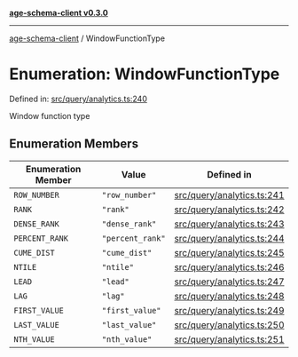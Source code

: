 [**age-schema-client v0.3.0**](../index.md)

***

[age-schema-client](../index.md) / WindowFunctionType

# Enumeration: WindowFunctionType

Defined in: [src/query/analytics.ts:240](https://github.com/standardbeagle/ageSchemaClient/blob/main/src/query/analytics.ts#L240)

Window function type

## Enumeration Members

| Enumeration Member | Value | Defined in |
| ------ | ------ | ------ |
| <a id="row_number"></a> `ROW_NUMBER` | `"row_number"` | [src/query/analytics.ts:241](https://github.com/standardbeagle/ageSchemaClient/blob/main/src/query/analytics.ts#L241) |
| <a id="rank"></a> `RANK` | `"rank"` | [src/query/analytics.ts:242](https://github.com/standardbeagle/ageSchemaClient/blob/main/src/query/analytics.ts#L242) |
| <a id="dense_rank"></a> `DENSE_RANK` | `"dense_rank"` | [src/query/analytics.ts:243](https://github.com/standardbeagle/ageSchemaClient/blob/main/src/query/analytics.ts#L243) |
| <a id="percent_rank"></a> `PERCENT_RANK` | `"percent_rank"` | [src/query/analytics.ts:244](https://github.com/standardbeagle/ageSchemaClient/blob/main/src/query/analytics.ts#L244) |
| <a id="cume_dist"></a> `CUME_DIST` | `"cume_dist"` | [src/query/analytics.ts:245](https://github.com/standardbeagle/ageSchemaClient/blob/main/src/query/analytics.ts#L245) |
| <a id="ntile"></a> `NTILE` | `"ntile"` | [src/query/analytics.ts:246](https://github.com/standardbeagle/ageSchemaClient/blob/main/src/query/analytics.ts#L246) |
| <a id="lead"></a> `LEAD` | `"lead"` | [src/query/analytics.ts:247](https://github.com/standardbeagle/ageSchemaClient/blob/main/src/query/analytics.ts#L247) |
| <a id="lag"></a> `LAG` | `"lag"` | [src/query/analytics.ts:248](https://github.com/standardbeagle/ageSchemaClient/blob/main/src/query/analytics.ts#L248) |
| <a id="first_value"></a> `FIRST_VALUE` | `"first_value"` | [src/query/analytics.ts:249](https://github.com/standardbeagle/ageSchemaClient/blob/main/src/query/analytics.ts#L249) |
| <a id="last_value"></a> `LAST_VALUE` | `"last_value"` | [src/query/analytics.ts:250](https://github.com/standardbeagle/ageSchemaClient/blob/main/src/query/analytics.ts#L250) |
| <a id="nth_value"></a> `NTH_VALUE` | `"nth_value"` | [src/query/analytics.ts:251](https://github.com/standardbeagle/ageSchemaClient/blob/main/src/query/analytics.ts#L251) |
